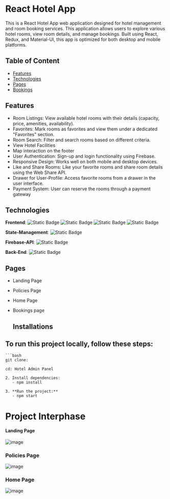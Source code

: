 # React Hotel App
This is a React Hotel App web application designed for hotel management and room booking services. This application allows users to explore various hotel rooms, view room details, and manage bookings. Built using React, Redux, and Material-UI, this app is optimized for both desktop and mobile platforms.


## Table of Content
- [Features](#features)
- [Technologies](#technologies)
- [Pages](#pages)
- [Bookings](#bookings)

## Features
- Room Listings: View available hotel rooms with their details (capacity, price, amenities, availability).
- Favorites: Mark rooms as favorites and view them under a dedicated "Favorites" section.
- Room Search: Filter and search rooms based on different criteria.
- View Hotel Facilities
- Map interaction on the footer
- User Authentication: Sign-up and login functionality using Firebase.
- Responsive Design: Works well on both mobile and desktop devices.
- Like and Share Rooms: Like your favorite rooms and share room details using the Web Share API.
- Drawer for User-Profile: Access favorite rooms from a drawer in the user interface.
- Payment System: User can reserve the rooms through a payment gateway

## Technologies
**Frontend**: ![Static Badge](https://img.shields.io/badge/React-vite-blue?style=flat)
               ![Static Badge](https://img.shields.io/badge/Material-UI-blue?style=flat)
               ![Static Badge](https://img.shields.io/badge/React-Router-red?style=flat)
               ![Static Badge](https://img.shields.io/badge/React-Icons-red?style=flat)
               
**State-Management**: ![Static Badge](https://img.shields.io/badge/React-Redux-red?style=flat)

**Firebase-API**: ![Static Badge](https://img.shields.io/badge/Firebase-API-orange)


**Back-End**: ![Static Badge](https://img.shields.io/badge/Firebase-orange?style=flat)

## Pages
- Landing Page
- Policies Page
- Home Page
- Bookings page

    ## Installations
 ## To run this project locally, follow these steps:
    ```bash
    git clone:
    
    cd: Hotel Admin Panel
    
    2. Install dependencies:
       - npm install
    
    3. **Run the project:**
       - npm start

# Project Interphase
#### Landing Page
![image](https://github.com/user-attachments/assets/227b5e9e-cae3-4010-af59-f67cf37cfc82)

### Policies Page
![image](https://github.com/user-attachments/assets/4156a5dc-fc07-4351-a5cc-1e8279747034)

### Home Page
![image](https://github.com/user-attachments/assets/08bbab28-fe24-4a6f-88d5-b5a68279d84b)



